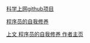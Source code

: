 [科学上网github项目]( https://github.com/bannedbook/fanqiang)

[程序员的自我修养](https://leohxj.gitbooks.io/a-programmer-prepares/index.html)

[上文 程序员的自我修养 作者主页](http://finalhome.org/)

